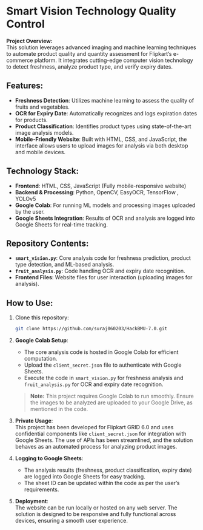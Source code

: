 
# Smart Vision Technology Quality Control 

**Project Overview:**  
This solution leverages advanced imaging and machine learning techniques to automate product quality and quantity assessment for Flipkart’s e-commerce platform. It integrates cutting-edge computer vision technology to detect freshness, analyze product type, and verify expiry dates.

## Features:
- **Freshness Detection**: Utilizes machine learning to assess the quality of fruits and vegetables.
- **OCR for Expiry Date**: Automatically recognizes and logs expiration dates for products.
- **Product Classification**: Identifies product types using state-of-the-art image analysis models.
- **Mobile-Friendly Website**: Built with HTML, CSS, and JavaScript, the interface allows users to upload images for analysis via both desktop and mobile devices.

## Technology Stack:
- **Frontend**: HTML, CSS, JavaScript (Fully mobile-responsive website)
- **Backend & Processing**: Python, OpenCV, EasyOCR, TensorFlow , YOLOv5
- **Google Colab**: For running ML models and processing images uploaded by the user.
- **Google Sheets Integration**: Results of OCR and analysis are logged into Google Sheets for real-time tracking.

## Repository Contents:
- **`smart_vision.py`**: Core analysis code for freshness prediction, product type detection, and ML-based analysis.
- **`fruit_analysis.py`**: Code handling OCR and expiry date recognition.
- **Frontend Files**: Website files for user interaction (uploading images for analysis).

## How to Use:
1. Clone this repository:
   ```bash
   git clone https://github.com/suraj060203/HackBMU-7.0.git
   ```
2. **Google Colab Setup**:  
   - The core analysis code is hosted in Google Colab for efficient computation.  
   - Upload the `client_secret.json` file to authenticate with Google Sheets.
   - Execute the code in `smart_vision.py` for freshness analysis and `fruit_analysis.py` for OCR and expiry date recognition.
   
   > **Note:** This project requires Google Colab to run smoothly. Ensure the images to be analyzed are uploaded to your Google Drive, as mentioned in the code.

3. **Private Usage**:  
   This project has been developed for Flipkart GRID 6.0 and uses confidential components like `client_secret.json` for integration with Google Sheets. The use of APIs has been streamlined, and the solution behaves as an automated process for analyzing product images.

4. **Logging to Google Sheets**:  
   - The analysis results (freshness, product classification, expiry date) are logged into Google Sheets for easy tracking.
   - The sheet ID can be updated within the code as per the user’s requirements.

5. **Deployment**:  
   The website can be run locally or hosted on any web server. The solution is designed to be responsive and fully functional across devices, ensuring a smooth user experience.
